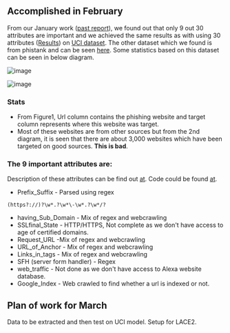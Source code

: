 ## Accomplished in February
 
From our January work ([past report](https://github.com/ai-se/LAS-Phishing/blob/master/reports/jan17.md)), we found out that only 9 out 30 attributes are important and we achieved the same results as with using 30 attributes ([Results](https://github.com/ai-se/LAS-Phishing/issues/2)) on [UCI dataset](https://archive.ics.uci.edu/ml/datasets/Phishing+Websites). The other dataset which we found is from phistank and can be seen [here](http://www.phishtank.com/developer_info.php). Some statistics based on this dataset can be seen in below diagram.

![image](https://cloud.githubusercontent.com/assets/29195/23268398/9a9f740e-f9bb-11e6-89db-eacd39b38608.png)

![image](https://cloud.githubusercontent.com/assets/3458568/23269061/5e8027d2-f9bd-11e6-9010-631ca02b846a.png)

### Stats
- From Figure1, Url column contains the phishing website and target column represents where this website was target.
- Most of these websites are from other sources but from the 2nd diagram, it is seen that there are about 3,000 websites which have been targeted on good sources. **This is bad**.

### The 9 important attributes are:
Description of these attributes can be find out [at](https://github.com/ai-se/LAS-Phishing/blob/master/dataset/Phishing%20Websites%20Features.docx). Code could be found [at](https://github.com/ai-se/LAS-Phishing/blob/master/src/regex.py).

<!--| Attributes | Implementation | 
| --- | :-: |
| Prefix_Suffix | Parsed using regex |-->

- Prefix_Suffix - Parsed using regex
```
(https?://)?\w*.?\w*\-\w*.?\w*/?
```
- having_Sub\_Domain - Mix of regex and webcrawling
- SSLfinal_State - HTTP/HTTPS, Not complete as we don't have access to age of certified domains.
- Request_URL -Mix of regex and webcrawling
- URL_of\_Anchor - Mix of regex and webcrawling
- Links_in\_tags - Mix of regex and webcrawling
- SFH (server form handler) - Regex
- web_traffic - Not done as we don't have access to Alexa website database.
- Google_Index - Web crawled to find whether a url is indexed or not.
 
## Plan of work for March

Data to be extracted and then test on UCI model. Setup for LACE2.
